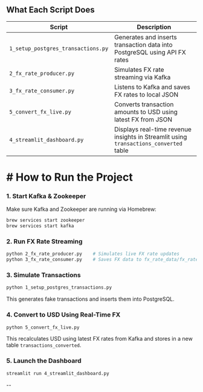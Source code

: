 ##  What Each Script Does

| Script                             | Description                                                                           |
| ---------------------------------- | ------------------------------------------------------------------------------------- |
| `1_setup_postgres_transactions.py` | Generates and inserts transaction data into PostgreSQL using API FX rates             |
| `2_fx_rate_producer.py`            | Simulates FX rate streaming via Kafka                                                 |
| `3_fx_rate_consumer.py`            | Listens to Kafka and saves FX rates to local JSON                                     |
| `5_convert_fx_live.py`             | Converts transaction amounts to USD using latest FX from JSON                         |
| `4_streamlit_dashboard.py`         | Displays real-time revenue insights in Streamlit using `transactions_converted` table |

# # How to Run the Project

### 1. Start Kafka & Zookeeper

Make sure Kafka and Zookeeper are running via Homebrew:

```bash
brew services start zookeeper
brew services start kafka
```

### 2. Run FX Rate Streaming

```bash
python 2_fx_rate_producer.py    # Simulates live FX rate updates
python 3_fx_rate_consumer.py    # Saves FX data to fx_rate_data/fx_rates_kafka.json
```

### 3. Simulate Transactions

```bash
python 1_setup_postgres_transactions.py
```

This generates fake transactions and inserts them into PostgreSQL.

### 4. Convert to USD Using Real-Time FX

```bash
python 5_convert_fx_live.py
```

This recalculates USD using latest FX rates from Kafka and stores in a new table `transactions_converted`.

### 5. Launch the Dashboard

```bash
streamlit run 4_streamlit_dashboard.py
```

--